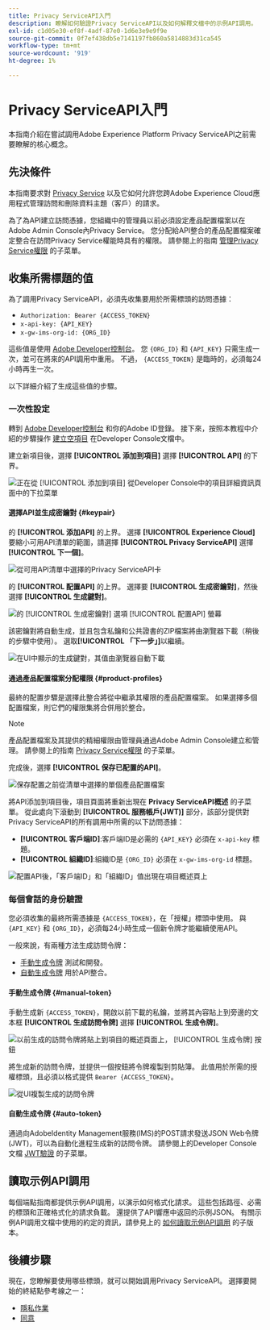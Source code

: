 ```yaml
---
title: Privacy ServiceAPI入門
description: 瞭解如何驗證Privacy ServiceAPI以及如何解釋文檔中的示例API調用。
exl-id: c1d05e30-ef8f-4adf-87e0-1d6e3e9e9f9e
source-git-commit: 0f7ef438db5e7141197fb860a5814883d31ca545
workflow-type: tm+mt
source-wordcount: '919'
ht-degree: 1%

---
```


# Privacy ServiceAPI入門

本指南介紹在嘗試調用Adobe Experience Platform Privacy ServiceAPI之前需要瞭解的核心概念。

## 先決條件

本指南要求對 [Privacy Service](../home.md) 以及它如何允許您跨Adobe Experience Cloud應用程式管理訪問和刪除資料主題（客戶）的請求。

為了為API建立訪問憑據，您組織中的管理員以前必須設定產品配置檔案以在Adobe Admin Console內Privacy Service。 您分配給API整合的產品配置檔案確定整合在訪問Privacy Service權能時具有的權限。 請參閱上的指南 [管理Privacy Service權限](../permissions.md) 的子菜單。

## 收集所需標題的值

為了調用Privacy ServiceAPI，必須先收集要用於所需標頭的訪問憑據：

* `Authorization: Bearer {ACCESS_TOKEN}`
* `x-api-key: {API_KEY}`
* `x-gw-ims-org-id: {ORG_ID}`

這些值是使用 [Adobe Developer控制台](https://developer.adobe.com/console)。 您 `{ORG_ID}` 和 `{API_KEY}` 只需生成一次，並可在將來的API調用中重用。 不過， `{ACCESS_TOKEN}` 是臨時的，必須每24小時再生一次。

以下詳細介紹了生成這些值的步驟。

### 一次性設定

轉到 [Adobe Developer控制台](https://developer.adobe.com/console) 和你的Adobe ID登錄。 接下來，按照本教程中介紹的步驟操作 [建立空項目](https://developer.adobe.com/developer-console/docs/guides/projects/projects-empty/) 在Developer Console文檔中。

建立新項目後，選擇 **[!UICONTROL 添加到項目]** 選擇 **[!UICONTROL API]** 的下界。

![正在從 [!UICONTROL 添加到項目] 從Developer Console中的項目詳細資訊頁面中的下拉菜單](../images/api/getting-started/add-api-button.png)

#### 選擇API並生成密鑰對 {#keypair}

的 **[!UICONTROL 添加API]** 的上界。 選擇 **[!UICONTROL Experience Cloud]** 要縮小可用API清單的範圍，請選擇 **[!UICONTROL Privacy ServiceAPI]** 選擇 **[!UICONTROL 下一個]**。

![從可用API清單中選擇的Privacy ServiceAPI卡](../images/api/getting-started/add-privacy-service-api.png)

的 **[!UICONTROL 配置API]** 的上界。 選擇要 **[!UICONTROL 生成密鑰對]**，然後選擇 **[!UICONTROL 生成鍵對]**。

![的 [!UICONTROL 生成密鑰對] 選項 [!UICONTROL 配置API] 螢幕](../images/api/getting-started/generate-key-pair.png)

該密鑰對將自動生成，並且包含私鑰和公共證書的ZIP檔案將由瀏覽器下載（稍後的步驟中使用）。 選取&#x200B;**[!UICONTROL 「下一步」]**&#x200B;以繼續。

![在UI中顯示的生成鍵對，其值由瀏覽器自動下載](../images/api/getting-started/key-pair-generated.png)

#### 通過產品配置檔案分配權限 {#product-profiles}

最終的配置步驟是選擇此整合將從中繼承其權限的產品配置檔案。 如果選擇多個配置檔案，則它們的權限集將合併用於整合。

>[!NOTE]
>
>產品配置檔案及其提供的精細權限由管理員通過Adobe Admin Console建立和管理。 請參閱上的指南 [Privacy Service權限](../permissions.md) 的子菜單。

完成後，選擇 **[!UICONTROL 保存已配置的API]**。

![保存配置之前從清單中選擇的單個產品配置檔案](../images/api/getting-started/select-product-profiles.png)

將API添加到項目後，項目頁面將重新出現在 **Privacy ServiceAPI概述** 的子菜單。 從此處向下滾動到 **[!UICONTROL 服務帳戶(JWT)]** 部分，該部分提供對Privacy ServiceAPI的所有調用中所需的以下訪問憑據：

* **[!UICONTROL 客戶端ID]**:客戶端ID是必需的 `{API_KEY}` 必須在 `x-api-key` 標題。
* **[!UICONTROL 組織ID]**:組織ID是 `{ORG_ID}` 必須在 `x-gw-ims-org-id` 標題。

![配置API後，「客戶端ID」和「組織ID」值出現在項目概述頁上](../images/api/getting-started/jwt-credentials.png)

### 每個會話的身份驗證

您必須收集的最終所需憑據是 `{ACCESS_TOKEN}`，在「授權」標頭中使用。 與 `{API_KEY}` 和 `{ORG_ID}`，必須每24小時生成一個新令牌才能繼續使用API。

一般來說，有兩種方法生成訪問令牌：

* [手動生成令牌](#manual-token) 測試和開發。
* [自動生成令牌](#auto-token) 用於API整合。

#### 手動生成令牌 {#manual-token}

手動生成新 `{ACCESS_TOKEN}`，開啟以前下載的私鑰，並將其內容貼上到旁邊的文本框 **[!UICONTROL 生成訪問令牌]** 選擇 **[!UICONTROL 生成令牌]**。

![以前生成的訪問令牌將貼上到項目的概述頁面上， [!UICONTROL 生成令牌] 按鈕](../images/api/getting-started/paste-private-key.png)

將生成新的訪問令牌，並提供一個按鈕將令牌複製到剪貼簿。 此值用於所需的授權標頭，且必須以格式提供 `Bearer {ACCESS_TOKEN}`。

![從UI複製生成的訪問令牌](../images/api/getting-started/generated-access-token.png)

#### 自動生成令牌 {#auto-token}

通過向AdobeIdentity Management服務(IMS)的POST請求發送JSON Web令牌(JWT)，可以為自動化進程生成新的訪問令牌。 請參閱上的Developer Console文檔 [JWT驗證](https://developer.adobe.com/developer-console/docs/guides/authentication/JWT/) 的子菜單。

## 讀取示例API調用

每個端點指南都提供示例API調用，以演示如何格式化請求。 這些包括路徑、必需的標頭和正確格式化的請求負載。 還提供了API響應中返回的示例JSON。 有關示例API調用文檔中使用的約定的資訊，請參見上的 [如何讀取示例API調用](../../landing/api-guide.md#sample-api) 的子版本。

## 後續步驟

現在，您瞭解要使用哪些標頭，就可以開始調用Privacy ServiceAPI。 選擇要開始的終結點參考線之一：

* [隱私作業](./privacy-jobs.md)
* [同意](./consent.md)

